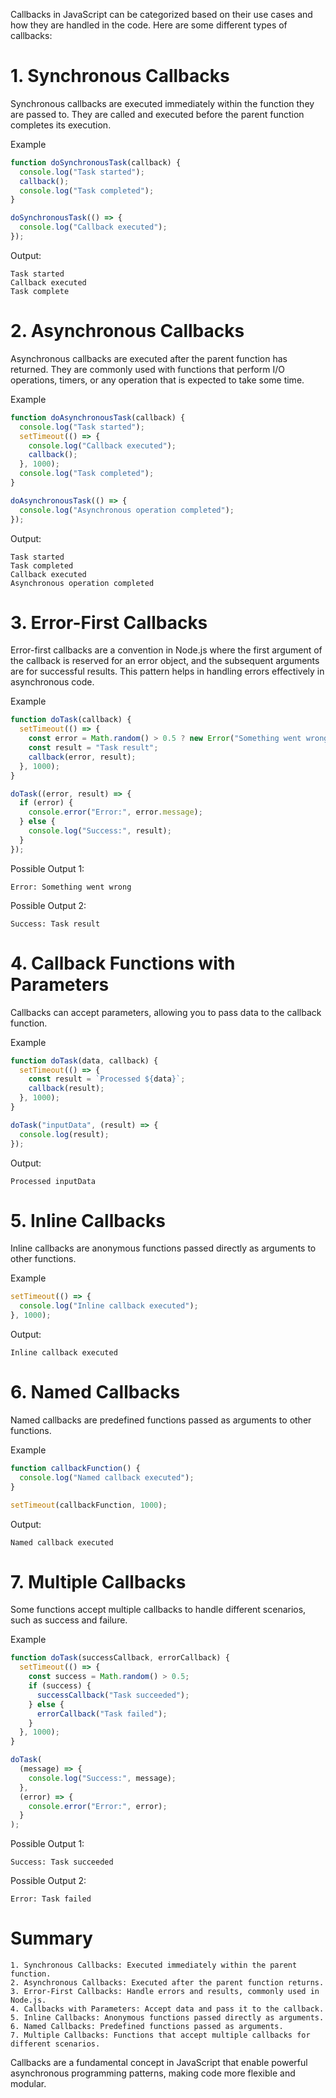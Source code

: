 Callbacks in JavaScript can be categorized based on their use cases and how they are handled in the code. Here are some different types of callbacks:

# 1. Synchronous Callbacks
Synchronous callbacks are executed immediately within the function they are passed to. They are called and executed before the parent function completes its execution.

Example
```javascript
function doSynchronousTask(callback) {
  console.log("Task started");
  callback();
  console.log("Task completed");
}

doSynchronousTask(() => {
  console.log("Callback executed");
});
```
Output:
``` text
Task started
Callback executed
Task complete
```

# 2. Asynchronous Callbacks
Asynchronous callbacks are executed after the parent function has returned. They are commonly used with functions that perform I/O operations, timers, or any operation that is expected to take some time.

Example
```javascript
function doAsynchronousTask(callback) {
  console.log("Task started");
  setTimeout(() => {
    console.log("Callback executed");
    callback();
  }, 1000);
  console.log("Task completed");
}

doAsynchronousTask(() => {
  console.log("Asynchronous operation completed");
});
```

Output:
``` text
Task started
Task completed
Callback executed
Asynchronous operation completed
```

# 3. Error-First Callbacks
Error-first callbacks are a convention in Node.js where the first argument of the callback is reserved for an error object, and the subsequent arguments are for successful results. This pattern helps in handling errors effectively in asynchronous code.

Example
```javascript
function doTask(callback) {
  setTimeout(() => {
    const error = Math.random() > 0.5 ? new Error("Something went wrong") : null;
    const result = "Task result";
    callback(error, result);
  }, 1000);
}

doTask((error, result) => {
  if (error) {
    console.error("Error:", error.message);
  } else {
    console.log("Success:", result);
  }
});
```
Possible Output 1:
``` text
Error: Something went wrong
```
Possible Output 2:
``` text
Success: Task result
```
# 4. Callback Functions with Parameters
Callbacks can accept parameters, allowing you to pass data to the callback function.

Example
```javascript
function doTask(data, callback) {
  setTimeout(() => {
    const result = `Processed ${data}`;
    callback(result);
  }, 1000);
}

doTask("inputData", (result) => {
  console.log(result);
});
```
Output:
``` text
Processed inputData
```

# 5. Inline Callbacks
Inline callbacks are anonymous functions passed directly as arguments to other functions.

Example
```javascript
setTimeout(() => {
  console.log("Inline callback executed");
}, 1000);
```
Output:
``` text
Inline callback executed
```

# 6. Named Callbacks
Named callbacks are predefined functions passed as arguments to other functions.

Example
```javascript
function callbackFunction() {
  console.log("Named callback executed");
}

setTimeout(callbackFunction, 1000);
```
Output:
``` text
Named callback executed
```

# 7. Multiple Callbacks
Some functions accept multiple callbacks to handle different scenarios, such as success and failure.

Example
```javascript
function doTask(successCallback, errorCallback) {
  setTimeout(() => {
    const success = Math.random() > 0.5;
    if (success) {
      successCallback("Task succeeded");
    } else {
      errorCallback("Task failed");
    }
  }, 1000);
}

doTask(
  (message) => {
    console.log("Success:", message);
  },
  (error) => {
    console.error("Error:", error);
  }
);
```
Possible Output 1:
``` text
Success: Task succeeded
```

Possible Output 2:
``` text
Error: Task failed
```

# Summary
``` text
1. Synchronous Callbacks: Executed immediately within the parent function.
2. Asynchronous Callbacks: Executed after the parent function returns.
3. Error-First Callbacks: Handle errors and results, commonly used in Node.js.
4. Callbacks with Parameters: Accept data and pass it to the callback.
5. Inline Callbacks: Anonymous functions passed directly as arguments.
6. Named Callbacks: Predefined functions passed as arguments.
7. Multiple Callbacks: Functions that accept multiple callbacks for different scenarios.
```
Callbacks are a fundamental concept in JavaScript that enable powerful asynchronous programming patterns, making code more flexible and modular.